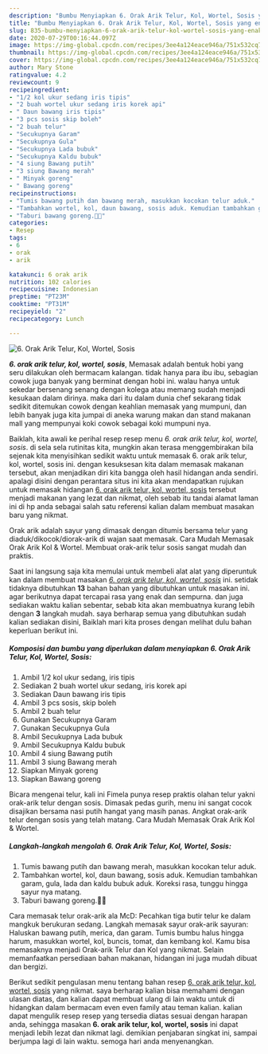 ```yaml
---
description: "Bumbu Menyiapkan 6. Orak Arik Telur, Kol, Wortel, Sosis yang enak"
title: "Bumbu Menyiapkan 6. Orak Arik Telur, Kol, Wortel, Sosis yang enak"
slug: 835-bumbu-menyiapkan-6-orak-arik-telur-kol-wortel-sosis-yang-enak
date: 2020-07-29T00:16:44.097Z
image: https://img-global.cpcdn.com/recipes/3ee4a124eace946a/751x532cq70/6-orak-arik-telur-kol-wortel-sosis-foto-resep-utama.jpg
thumbnail: https://img-global.cpcdn.com/recipes/3ee4a124eace946a/751x532cq70/6-orak-arik-telur-kol-wortel-sosis-foto-resep-utama.jpg
cover: https://img-global.cpcdn.com/recipes/3ee4a124eace946a/751x532cq70/6-orak-arik-telur-kol-wortel-sosis-foto-resep-utama.jpg
author: Mary Stone
ratingvalue: 4.2
reviewcount: 9
recipeingredient:
- "1/2 kol ukur sedang iris tipis"
- "2 buah wortel ukur sedang iris korek api"
- " Daun bawang iris tipis"
- "3 pcs sosis skip boleh"
- "2 buah telur"
- "Secukupnya Garam"
- "Secukupnya Gula"
- "Secukupnya Lada bubuk"
- "Secukupnya Kaldu bubuk"
- "4 siung Bawang putih"
- "3 siung Bawang merah"
- " Minyak goreng"
- " Bawang goreng"
recipeinstructions:
- "Tumis bawang putih dan bawang merah, masukkan kocokan telur aduk."
- "Tambahkan wortel, kol, daun bawang, sosis aduk. Kemudian tambahkan garam, gula, lada dan kaldu bubuk aduk. Koreksi rasa, tunggu hingga sayur nya matang."
- "Taburi bawang goreng.👩‍🍳"
categories:
- Resep
tags:
- 6
- orak
- arik

katakunci: 6 orak arik 
nutrition: 102 calories
recipecuisine: Indonesian
preptime: "PT23M"
cooktime: "PT31M"
recipeyield: "2"
recipecategory: Lunch

---
```



![6. Orak Arik Telur, Kol, Wortel, Sosis](https://img-global.cpcdn.com/recipes/3ee4a124eace946a/751x532cq70/6-orak-arik-telur-kol-wortel-sosis-foto-resep-utama.jpg)

<b><i>6. orak arik telur, kol, wortel, sosis</i></b>, Memasak adalah bentuk hobi yang seru dilakukan oleh bermacam kalangan. tidak hanya para ibu ibu, sebagian cowok juga banyak yang berminat dengan hobi ini. walau hanya untuk sekedar bersenang senang dengan kolega atau memang sudah menjadi kesukaan dalam dirinya. maka dari itu dalam dunia chef sekarang tidak sedikit ditemukan cowok dengan keahlian memasak yang mumpuni, dan lebih banyak juga kita jumpai di aneka warung makan dan stand makanan mall yang mempunyai koki cowok sebagai koki mumpuni nya.

Baiklah, kita awali ke perihal resep resep menu <i>6. orak arik telur, kol, wortel, sosis</i>. di sela sela rutinitas kita, mungkin akan terasa menggembirakan bila sejenak kita menyisihkan sedikit waktu untuk memasak 6. orak arik telur, kol, wortel, sosis ini. dengan kesuksesan kita dalam memasak makanan tersebut, akan menjadikan diri kita bangga oleh hasil hidangan anda sendiri. apalagi disini dengan perantara situs ini kita akan mendapatkan rujukan untuk memasak hidangan <u>6. orak arik telur, kol, wortel, sosis</u> tersebut menjadi makanan yang lezat dan nikmat, oleh sebab itu tandai alamat laman ini di hp anda sebagai salah satu referensi kalian dalam membuat masakan baru yang nikmat.

Orak arik adalah sayur yang dimasak dengan ditumis bersama telur yang diaduk/dikocok/diorak-arik di wajan saat memasak. Cara Mudah Memasak Orak Arik Kol &amp; Wortel. Membuat orak-arik telur sosis sangat mudah dan praktis.


Saat ini langsung saja kita memulai untuk membeli alat alat yang diperuntuk kan dalam membuat masakan <u><i>6. orak arik telur, kol, wortel, sosis</i></u> ini. setidak tidaknya dibutuhkan <b>13</b> bahan bahan yang dibutuhkan untuk masakan ini. agar berikutnya dapat tercapai rasa yang enak dan sempurna. dan juga sediakan waktu kalian sebentar, sebab kita akan membuatnya kurang lebih dengan <b>3</b> langkah mudah. saya berharap semua yang dibutuhkan sudah kalian sediakan disini, Baiklah mari kita proses dengan melihat dulu bahan keperluan berikut ini.

<!--inarticleads1-->

##### Komposisi dan bumbu yang diperlukan dalam menyiapkan 6. Orak Arik Telur, Kol, Wortel, Sosis:

1. Ambil 1/2 kol ukur sedang, iris tipis
1. Sediakan 2 buah wortel ukur sedang, iris korek api
1. Sediakan  Daun bawang iris tipis
1. Ambil 3 pcs sosis, skip boleh
1. Ambil 2 buah telur
1. Gunakan Secukupnya Garam
1. Gunakan Secukupnya Gula
1. Ambil Secukupnya Lada bubuk
1. Ambil Secukupnya Kaldu bubuk
1. Ambil 4 siung Bawang putih
1. Ambil 3 siung Bawang merah
1. Siapkan  Minyak goreng
1. Siapkan  Bawang goreng


Bicara mengenai telur, kali ini Fimela punya resep praktis olahan telur yakni orak-arik telur dengan sosis. Dimasak pedas gurih, menu ini sangat cocok disajikan bersama nasi putih hangat yang masih panas. Angkat orak-arik telur dengan sosis yang telah matang. Cara Mudah Memasak Orak Arik Kol &amp; Wortel. 

<!--inarticleads2-->

##### Langkah-langkah mengolah 6. Orak Arik Telur, Kol, Wortel, Sosis:

1. Tumis bawang putih dan bawang merah, masukkan kocokan telur aduk.
1. Tambahkan wortel, kol, daun bawang, sosis aduk. Kemudian tambahkan garam, gula, lada dan kaldu bubuk aduk. Koreksi rasa, tunggu hingga sayur nya matang.
1. Taburi bawang goreng.👩‍🍳


Cara memasak telur orak-arik ala McD: Pecahkan tiga butir telur ke dalam mangkuk berukuran sedang. Langkah memasak sayur orak-arik sayuran: Haluskan bawang putih, merica, dan garam. Tumis bumbu halus hingga harum, masukkan wortel, kol, buncis, tomat, dan kembang kol. Kamu bisa memasaknya menjadi Orak-arik Telur dan Kol yang nikmat. Selain memanfaatkan persediaan bahan makanan, hidangan ini juga mudah dibuat dan bergizi. 

Berikut sedikit pengulasan menu tentang bahan resep <u>6. orak arik telur, kol, wortel, sosis</u> yang nikmat. saya berharap kalian bisa memahami dengan ulasan diatas, dan kalian dapat membuat ulang di lain waktu untuk di hidangkan dalam bermacam even even family atau teman kalian. kalian dapat mengulik resep resep yang tersedia diatas sesuai dengan harapan anda, sehingga masakan <b>6. orak arik telur, kol, wortel, sosis</b> ini dapat menjadi lebih lezat dan nikmat lagi. demikian penjabaran singkat ini, sampai berjumpa lagi di lain waktu. semoga hari anda menyenangkan.
